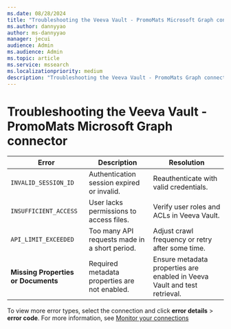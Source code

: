 ```yaml
--- 
ms.date: 08/28/2024 
title: "Troubleshooting the Veeva Vault - PromoMats Microsoft Graph connector" 
ms.author: dannyyao
author: ms-dannyyao
manager: jecui
audience: Admin 
ms.audience: Admin 
ms.topic: article 
ms.service: mssearch 
ms.localizationpriority: medium 
description: "Troubleshooting the Veeva Vault - PromoMats Graph connector for Microsoft Search and Microsoft 365 Copilot" 
--- 
```


# Troubleshooting the Veeva Vault - PromoMats Microsoft Graph connector  

| Error                   | Description                               | Resolution                                                                 |
|-------------------------|-------------------------------------------|---------------------------------------------------------------------------|
| `INVALID_SESSION_ID`    | Authentication session expired or invalid.| Reauthenticate with valid credentials.                                   |
| `INSUFFICIENT_ACCESS`   | User lacks permissions to access files.   | Verify user roles and ACLs in Veeva Vault.                               |
| `API_LIMIT_EXCEEDED`    | Too many API requests made in a short period. | Adjust crawl frequency or retry after some time.                        |
| **Missing Properties or Documents** | Required metadata properties are not enabled. | Ensure metadata properties are enabled in Veeva Vault and test retrieval.|

To view more error types, select the connection and click **error details** > **error code**. For more information, see [Monitor your connections](./manage-connector.md)
